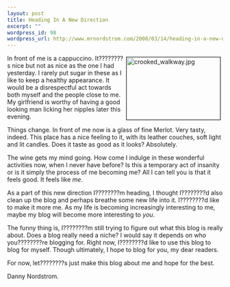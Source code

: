 ```yaml
--- 
layout: post
title: Heading In A New Direction
excerpt: ""
wordpress_id: 98
wordpress_url: http://www.mrnordstrom.com/2008/03/14/heading-in-a-new-direction/
---
```

<img src="http://www.mrnordstrom.com/wp-content/uploads/random/crooked_walkway.jpg" alt="crooked_walkway.jpg" title="crooked_walkway.jpg" style="margin: 5px" align="right" border="1" height="146" width="219" />In front of me is a cappuccino. It????????s nice but not as nice as the one I had yesterday. I rarely put sugar in these as I like to keep a healthy appearance. It would be a disrespectful act towards both myself and the people close to me. My girlfriend is worthy of having a good looking man licking her nipples later this evening.

Things change. In front of me now is a glass of fine Merlot. Very tasty, indeed. This place has a nice feeling to it, with its leather couches, soft light and lit candles. Does it taste as good as it looks? Absolutely.

The wine gets my mind going. How come I indulge in these wonderful activities now, when I never have before? Is this a temporary act of insanity or is it simply the process of me becoming me? All I can tell you is that it feels good. It feels like <em>me</em>.

As a part of this new direction I????????m heading, I thought I????????d also clean up the blog and perhaps breathe some new life into it. I????????d like to make it more me. As my life is becoming increasingly interesting to me, maybe my blog will become more interesting to <em>you</em>.

The funny thing is, I????????m still trying to figure out what this blog is really about. Does a blog really need a niche? I would say it depends on who you????????re blogging for. Right now, I????????d like to use this blog to blog for myself. Though ultimately, I hope to blog for you, my dear readers.

For now, let????????s just make this blog about me and hope for the best.

Danny Nordstrom.
